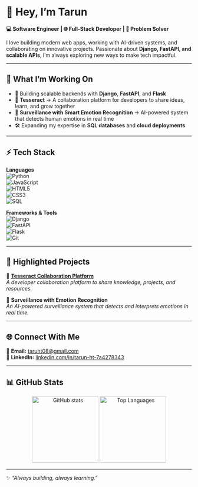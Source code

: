# 👋 Hey, I’m Tarun  

**💻 Software Engineer | 🌐 Full-Stack Developer | 🚀 Problem Solver**  

I love building modern web apps, working with AI-driven systems, and collaborating on innovative projects. Passionate about **Django, FastAPI, and scalable APIs**, I’m always exploring new ways to make tech impactful.  

---

## 🔭 What I’m Working On
- 🚀 Building scalable backends with **Django**, **FastAPI**, and **Flask**  
- 🤝 **Tesseract** → A collaboration platform for developers to share ideas, learn, and grow together  
- 🎥 **Surveillance with Smart Emotion Recognition** → AI-powered system that detects human emotions in real time  
- 🛠 Expanding my expertise in **SQL databases** and **cloud deployments**  

---

## ⚡ Tech Stack  

**Languages**  
![Python](https://img.shields.io/badge/Python-3776AB?style=for-the-badge&logo=python&logoColor=white)  
![JavaScript](https://img.shields.io/badge/JavaScript-F7DF1E?style=for-the-badge&logo=javascript&logoColor=black)  
![HTML5](https://img.shields.io/badge/HTML5-E34F26?style=for-the-badge&logo=html5&logoColor=white)  
![CSS3](https://img.shields.io/badge/CSS3-1572B6?style=for-the-badge&logo=css3&logoColor=white)  
![SQL](https://img.shields.io/badge/SQL-4479A1?style=for-the-badge&logo=postgresql&logoColor=white)  

**Frameworks & Tools**  
![Django](https://img.shields.io/badge/Django-092E20?style=for-the-badge&logo=django&logoColor=white)  
![FastAPI](https://img.shields.io/badge/FastAPI-009688?style=for-the-badge&logo=fastapi&logoColor=white)  
![Flask](https://img.shields.io/badge/Flask-000000?style=for-the-badge&logo=flask&logoColor=white)  
![Git](https://img.shields.io/badge/Git-F05032?style=for-the-badge&logo=git&logoColor=white)  

---

## 🚀 Highlighted Projects  

🌟 **[Tesseract Collaboration Platform](#)**  
*A developer collaboration platform to share knowledge, projects, and resources.*  

🎥 **Surveillance with Emotion Recognition**  
*An AI-powered surveillance system that detects and interprets emotions in real time.*  

---

## 🌐 Connect With Me  

📧 **Email:** [taruht08@gmail.com](mailto:taruht08@gmail.com)  
💼 **LinkedIn:** [linkedin.com/in/tarun-ht-7a4278343](https://www.linkedin.com/in/tarun-ht-7a4278343)  

---

## 📊 GitHub Stats  

<p align="center">
  <img src="https://github-readme-stats.vercel.app/api?username=Tarun08940&show_icons=true&theme=tokyonight" alt="GitHub stats" height="180"/>
  <img src="https://github-readme-stats.vercel.app/api/top-langs/?username=Tarun08940&layout=compact&theme=tokyonight" alt="Top Languages" height="180"/>
</p>

---

✨ *“Always building, always learning.”*  
